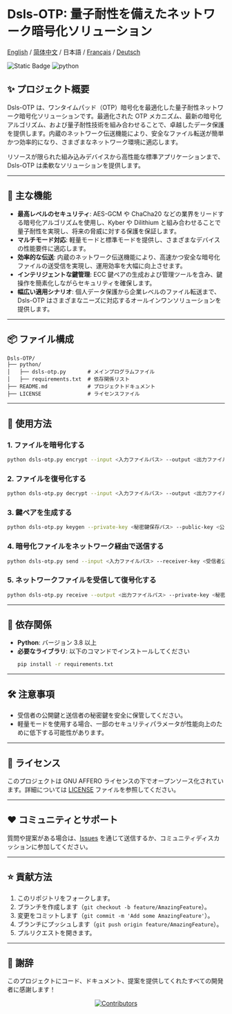 # Dsls-OTP: 量子耐性を備えたネットワーク暗号化ソリューション

[English](README.md) / [简体中文](README_CN.md) / 日本語 / [Français](README_FR.md) / [Deutsch](README_DE.md)

![Static Badge](https://img.shields.io/badge/License_GNU_AFFERO-0?logo=gnu&color=8A2BE2)
<img src="https://img.shields.io/badge/python-3.10 ~ 3.13 -blue.svg" alt="python">

## ✨ プロジェクト概要

Dsls-OTP は、ワンタイムパッド（OTP）暗号化を最適化した量子耐性ネットワーク暗号化ソリューションです。最適化された OTP メカニズム、最新の暗号化アルゴリズム、および量子耐性技術を組み合わせることで、卓越したデータ保護を提供します。内蔵のネットワーク伝送機能により、安全なファイル転送が簡単かつ効率的になり、さまざまなネットワーク環境に適応します。

リソースが限られた組み込みデバイスから高性能な標準アプリケーションまで、Dsls-OTP は柔軟なソリューションを提供します。

---

## 🚀 主な機能

- **最高レベルのセキュリティ**: AES-GCM や ChaCha20 などの業界をリードする暗号化アルゴリズムを使用し、Kyber や Dilithium と組み合わせることで量子耐性を実現し、将来の脅威に対する保護を保証します。
- **マルチモード対応**: 軽量モードと標準モードを提供し、さまざまなデバイスの性能要件に適応します。
- **効率的な伝送**: 内蔵のネットワーク伝送機能により、高速かつ安全な暗号化ファイルの送受信を実現し、運用効率を大幅に向上させます。
- **インテリジェントな鍵管理**: ECC 鍵ペアの生成および管理ツールを含み、鍵操作を簡素化しながらセキュリティを確保します。
- **幅広い適用シナリオ**: 個人データ保護から企業レベルのファイル転送まで、Dsls-OTP はさまざまなニーズに対応するオールインワンソリューションを提供します。

---

## 📦 ファイル構成

```
Dsls-OTP/
├── python/
│   ├── dsls-otp.py       # メインプログラムファイル
│   ├── requirements.txt  # 依存関係リスト
├── README.md             # プロジェクトドキュメント
├── LICENSE               # ライセンスファイル
```

---

## 📖 使用方法

### 1. ファイルを暗号化する
```bash
python dsls-otp.py encrypt --input <入力ファイルパス> --output <出力ファイルパス> --receiver-key <受信者公開鍵ファイルパス> [--lightweight]
```

### 2. ファイルを復号化する
```bash
python dsls-otp.py decrypt --input <入力ファイルパス> --output <出力ファイルパス> --private-key <秘密鍵ファイルパス> [--password <秘密鍵パスワード>]
```

### 3. 鍵ペアを生成する
```bash
python dsls-otp.py keygen --private-key <秘密鍵保存パス> --public-key <公開鍵保存パス> [--password <秘密鍵パスワード>]
```

### 4. 暗号化ファイルをネットワーク経由で送信する
```bash
python dsls-otp.py send --input <入力ファイルパス> --receiver-key <受信者公開鍵ファイルパス> --target <ターゲットIP:ポート> [--lightweight]
```

### 5. ネットワークファイルを受信して復号化する
```bash
python dsls-otp.py receive --output <出力ファイルパス> --private-key <秘密鍵ファイルパス> [--listen <リッスンアドレス:ポート>] [--password <秘密鍵パスワード>]
```

---

## 🔧 依存関係

- **Python**: バージョン 3.8 以上
- **必要なライブラリ**: 以下のコマンドでインストールしてください
  ```bash
  pip install -r requirements.txt
  ```

---

## 🛠️ 注意事項

- 受信者の公開鍵と送信者の秘密鍵を安全に保管してください。
- 軽量モードを使用する場合、一部のセキュリティパラメータが性能向上のために低下する可能性があります。

---

## 📜 ライセンス

このプロジェクトは GNU AFFERO ライセンスの下でオープンソース化されています。詳細については [LICENSE](LICENSE) ファイルを参照してください。

---

## ❤️ コミュニティとサポート

質問や提案がある場合は、[Issues](https://github.com/DslsDZC/Dsls-OTP/issues) を通じて送信するか、コミュニティディスカッションに参加してください。

---

## ⭐ 貢献方法

1. このリポジトリをフォークします。
2. ブランチを作成します（`git checkout -b feature/AmazingFeature`）。
3. 変更をコミットします（`git commit -m 'Add some AmazingFeature'`）。
4. ブランチにプッシュします（`git push origin feature/AmazingFeature`）。
5. プルリクエストを開きます。

---

## 🌟 謝辞

このプロジェクトにコード、ドキュメント、提案を提供してくれたすべての開発者に感謝します！

<p align="center">
  <a href="https://github.com/DslsDZC/Dsls-OTP/graphs/contributors">
    <img src="https://contrib.rocks/image?repo=DslsDZC/Dsls-OTP" alt="Contributors">
  </a>
</p>
